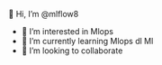👋 Hi, I’m @mlflow8
- 👀 I’m interested in Mlops
- 🌱 I’m currently learning Mlops dl Ml 
- 💞️ I’m looking to collaborate 


<!---
mlflow8/mlflow8 is a ✨ special ✨ repository because its `README.md` (this file) appears on your GitHub profile.
You can click the Preview link to take a look at your changes.
--->
